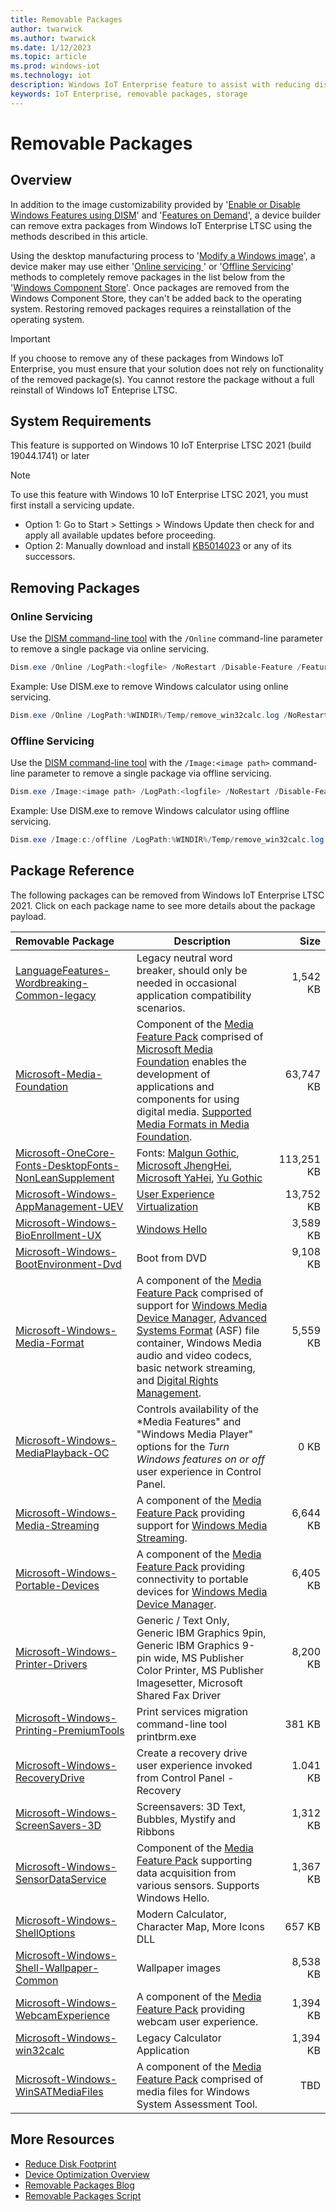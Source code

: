 ```yaml
---
title: Removable Packages
author: twarwick
ms.author: twarwick
ms.date: 1/12/2023
ms.topic: article
ms.prod: windows-iot
ms.technology: iot
description: Windows IoT Enterprise feature to assist with reducing disk footprint
keywords: IoT Enterprise, removable packages, storage
---
```


# Removable Packages
## Overview
In addition to the image customizability provided by '[Enable or Disable Windows Features using DISM](/windows-hardware/manufacture/desktop/enable-or-disable-windows-features-using-dism)' and '[Features on Demand](/windows-hardware/manufacture/desktop/features-on-demand-v2--capabilities)', a device builder can remove extra packages from Windows IoT Enterprise LTSC using the methods described in this article.

Using the desktop manufacturing process to '[Modify a Windows image](/windows-hardware/manufacture/desktop/modify-an-image)', a device maker may use either '[Online servicing ](/windows-hardware/manufacture/desktop/audit-mode-overview)' or '[Offline Servicing](/windows-hardware/manufacture/desktop/mount-and-modify-a-windows-image-using-dism)' methods to completely remove packages in the list below from the '[Windows Component Store](/windows-hardware/manufacture/desktop/manage-the-component-store)'. Once packages are removed from the Windows Component Store, they can't be added back to the operating system. Restoring removed packages requires a reinstallation of the operating system.

> [!Important]
>
>If you choose to remove any of these packages from Windows IoT Enterprise, you must ensure that your  solution does not rely on functionality of the removed package(s). You cannot restore the package without a full reinstall of Windows IoT Enteprise LTSC.

## System Requirements
This feature is supported on Windows 10 IoT Enterprise LTSC 2021 (build 19044.1741) or later

> [!Note]
>
> To use this feature with Windows 10 IoT Enterprise LTSC 2021, you must first install a servicing update.  
> - Option 1: Go to Start > Settings > Windows Update then check for and apply all available updates before proceeding.
> - Option 2: Manually download and install  [KB5014023](https://support.microsoft.com/topic/june-2-2022-kb5014023-os-builds-19042-1741-19043-1741-and-19044-1741-preview-65ac6a5d-439a-4e88-b431-a5e2d4e2516a) or any of its successors.
 
## Removing Packages

### Online Servicing 
Use the [DISM command-line tool](/windows-hardware/manufacture/desktop/what-is-dism) with the ```/Online``` command-line parameter to remove a single package via online servicing.

```powershell
Dism.exe /Online /LogPath:<logfile> /NoRestart /Disable-Feature /FeatureName:<package name> /PackageName:@Package
```

Example: Use DISM.exe to remove Windows calculator using online servicing.
```powershell
Dism.exe /Online /LogPath:%WINDIR%/Temp/remove_win32calc.log /NoRestart /Disable-Feature /FeatureName:Microsoft-Windows-win32calc /PackageName:@Package
````
### Offline Servicing
Use the [DISM command-line tool](/windows-hardware/manufacture/desktop/what-is-dism) with the ```/Image:<image path>``` command-line parameter to remove a single package via offline servicing.

```powershell
Dism.exe /Image:<image path> /LogPath:<logfile> /NoRestart /Disable-Feature /FeatureName:<package name> /PackageName:@Package
```

Example: Use DISM.exe to remove Windows calculator using offline servicing.
```powershell
Dism.exe /Image:c:/offline /LogPath:%WINDIR%/Temp/remove_win32calc.log /NoRestart /Disable-Feature /FeatureName:Microsoft-Windows-win32calc /PackageName:@Package
````

## Package Reference

The following packages can be removed from Windows IoT Enterprise LTSC 2021.  Click on each package name to see more details about the package payload.


| Removable Package  | Description | Size |
|:-------------------|-------------|-----:|
| [LanguageFeatures-Wordbreaking-Common-legacy](/windows/iot/iot-enterprise/Optimize-Your-Device/Removable-Packages-Details/LanguageFeatures-Wordbreaking-Common-legacy)   | Legacy neutral word breaker, should only be needed in occasional application compatibility scenarios. | 1,542 KB |
| [Microsoft-Media-Foundation](/windows/iot/iot-enterprise/Optimize-Your-Device/Removable-Packages-Details/Microsoft-Media-Foundation)                                     | Component of the [Media Feature Pack](/windows/win32/wmdm/windows-media-device-manager-architecture) comprised of [Microsoft Media Foundation](/windows/win32/medfound/microsoft-media-foundation-sdk) enables the development of applications and components for using digital media. [Supported Media Formats in Media Foundation](/windows/win32/medfound/supported-media-formats-in-media-foundation).   | 63,747 KB |
| [Microsoft-OneCore-Fonts-DesktopFonts-NonLeanSupplement](/windows/iot/iot-enterprise/Optimize-Your-Device/Removable-Packages-Details/Microsoft-OneCore-Fonts-DesktopFonts-NonLeanSupplement) | Fonts: [Malgun Gothic](/typography/font-list/malgun-gothic), [Microsoft JhengHei](/typography/font-list/microsoft-jhenghei), [Microsoft YaHei](/typography/font-list/microsoft-yahei), [Yu Gothic](/typography/font-list/yu-gothic) | 113,251 KB |
| [Microsoft-Windows-AppManagement-UEV](/windows/iot/iot-enterprise/Optimize-Your-Device/Removable-Packages-Details/Microsoft-Windows-AppManagement-UEV)                   | [User Experience Virtualization](/windows/configuration/ue-v/uev-for-windows) | 13,752 KB |
| [Microsoft-Windows-BioEnrollment-UX](/windows/iot/iot-enterprise/Optimize-Your-Device/Removable-Packages-Details/Microsoft-Windows-BioEnrollment-UX)                     | [Windows Hello](/windows-hardware/design/device-experiences/windows-hello) | 3,589 KB |
| [Microsoft-Windows-BootEnvironment-Dvd](/windows/iot/iot-enterprise/Optimize-Your-Device/Removable-Packages-Details/Microsoft-Windows-BootEnvironment-Dvd)               | Boot from DVD | 9,108 KB |
| [Microsoft-Windows-Media-Format](/windows/iot/iot-enterprise/Optimize-Your-Device/Removable-Packages-Details/Microsoft-Windows-Media-Format)                             | A component of the [Media Feature Pack](/windows/win32/wmdm/windows-media-device-manager-architecture) comprised of support for [Windows Media Device Manager](/windows/win32/wmdm/windows-media-device-manager-architecture),  [Advanced Systems Format](/windows/win32/wmformat/overview-of-the-asf-format) (ASF) file container, Windows Media audio and video codecs, basic network streaming, and [Digital Rights Management](/windows/win32/wmformat/overview-of-windows-media-drm). | 5,559 KB |
| [Microsoft-Windows-MediaPlayback-OC](/windows/iot/iot-enterprise/Optimize-Your-Device/Removable-Packages-Details/Microsoft-Windows-MediaPlayback-OC)                     | Controls availability of the *Media Features" and "Windows Media Player" options for the *Turn Windows features on or off* user experience in Control Panel. | 0 KB |
| [Microsoft-Windows-Media-Streaming](/windows/iot/iot-enterprise/Optimize-Your-Device/Removable-Packages-Details/Microsoft-Windows-Media-Streaming)                       | A component of the [Media Feature Pack](/windows/win32/wmdm/windows-media-device-manager-architecture) providing support for [Windows Media Streaming](/windows/win32/mediastreaming/media-streaming-api-portal). | 6,644 KB |
| [Microsoft-Windows-Portable-Devices](/windows/iot/iot-enterprise/Optimize-Your-Device/Removable-Packages-Details/Microsoft-Windows-Portable-Devices)                     | A component of the [Media Feature Pack](/windows/win32/wmdm/windows-media-device-manager-architecture) providing connectivity to portable devices for [Windows Media Device Manager](/windows/win32/wmdm/,windows-media-device-manager-architecture). | 6,405 KB |
| [Microsoft-Windows-Printer-Drivers](/windows/iot/iot-enterprise/Optimize-Your-Device/Removable-Packages-Details/Microsoft-Windows-Printer-Drivers)                       | Generic / Text Only, Generic IBM Graphics 9pin, Generic IBM Graphics 9-pin wide, MS Publisher Color Printer, MS Publisher Imagesetter, Microsoft Shared Fax Driver | 8,200 KB |
| [Microsoft-Windows-Printing-PremiumTools](/windows/iot/iot-enterprise/Optimize-Your-Device/Removable-Packages-Details/Microsoft-Windows-Printing-PremiumTools)           | Print services migration command-line tool printbrm.exe | 381 KB |
| [Microsoft-Windows-RecoveryDrive](/windows/iot/iot-enterprise/Optimize-Your-Device/Removable-Packages-Details/Microsoft-Windows-RecoveryDrive)                           | Create a recovery drive user experience invoked from Control Panel - Recovery | 1.041 KB |
| [Microsoft-Windows-ScreenSavers-3D](/windows/iot/iot-enterprise/Optimize-Your-Device/Removable-Packages-Details/Microsoft-Windows-ScreenSavers-3D)                    | Screensavers: 3D Text, Bubbles, Mystify and Ribbons | 1,312 KB |
| [Microsoft-Windows-SensorDataService](/windows/iot/iot-enterprise/Optimize-Your-Device/Removable-Packages-Details/Microsoft-Windows-SensorDataService)                | Component of the [Media Feature Pack](/windows/win32/wmdm/windows-media-device-manager-architecture) supporting data acquisition from  various sensors.  Supports Windows Hello.  | 1,367 KB |
| [Microsoft-Windows-ShellOptions](/windows/iot/iot-enterprise/Optimize-Your-Device/Removable-Packages-Details/Microsoft-Windows-ShellOptions)                          | Modern Calculator, Character Map, More Icons DLL | 657 KB |
| [Microsoft-Windows-Shell-Wallpaper-Common](/windows/iot/iot-enterprise/Optimize-Your-Device/Removable-Packages-Details/Microsoft-Windows-Shell-Wallpaper-Common)      | Wallpaper images |  8,538 KB |
| [Microsoft-Windows-WebcamExperience](/windows/iot/iot-enterprise/Optimize-Your-Device/Removable-Packages-Details/Microsoft-Windows-WebcamExperience)                  | A component of the [Media Feature Pack](/windows/win32/wmdm/windows-media-device-manager-architecture) providing webcam user experience. | 1,394 KB |
| [Microsoft-Windows-win32calc](/windows/iot/iot-enterprise/Optimize-Your-Device/Removable-Packages-Details/Microsoft-Windows-win32calc)                                | Legacy Calculator Application | 1,394 KB |
| [Microsoft-Windows-WinSATMediaFiles](/windows/iot/iot-enterprise/Optimize-Your-Device/Removable-Packages-Details/Microsoft-Windows-WinSATMediaFiles)                  | A component of the [Media Feature Pack](/windows/win32/wmdm/windows-media-device-manager-architecture) comprised of media files for Windows System Assessment Tool. | TBD |

## More Resources
- [Reduce Disk Footprint](/windows/iot/iot-enterprise/Optimize-Your-Device/Reduce-Disk-Footprint)
- [Device Optimization Overview](/windows/iot/iot-enterprise/Optimize-Your-Device/Overview)
- [Removable Packages Blog](https://aka.ms/RemovablePackagesBlog)
- [Removable Packages Script](https://aka.ms/RemovablePackagesScript)
